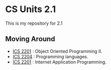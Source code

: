 # CS Units 2.1
This is my repository for 2.1 <br>

## Moving Around
- [ICS 2201](./ICS_2201-OOP_II) : Object Oriented Programming II. <br>
- [ICS 2204](./ICS_2204-programming_languages) : Programming languages. <br>
- [ICS 2201](./ICS-2203-IAP/) : Internet Application Programming. <br>
